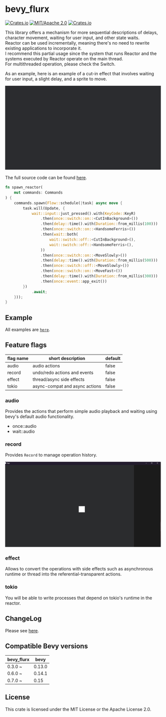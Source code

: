 # bevy_flurx

[![Crates.io](https://img.shields.io/crates/v/bevy_flurx.svg)](https://crates.io/crates/bevy_flurx)
[![MIT/Apache 2.0](https://img.shields.io/badge/license-MIT%2FApache-blue.svg)](https://github.com/not-elm/bevy_flurx#license)
[![Crates.io](https://img.shields.io/crates/d/bevy_flurx.svg)](https://crates.io/crates/bevy_flurx)

This library offers a mechanism for more sequential descriptions of delays, character movement, waiting for user input,
and other state waits.  
Reactor can be used incrementally, meaning there's no need to rewrite existing applications to incorporate it.   
I recommend this partial usage since the system that runs Reactor and the systems executed by Reactor operate on the
main thread.   
For multithreaded operation, please check the Switch.

As an example, here is an example of a cut-in effect that involves waiting for user input, a slight delay, and a sprite
to move.

![cut_in](examples/cut_in.gif)

The full source code can be found [here](examples/cut_in.rs).

```rust
fn spawn_reactor(
    mut commands: Commands
) {
    commands.spawn(Flow::schedule(|task| async move {
        task.will(Update, {
            wait::input::just_pressed().with(KeyCode::KeyR)
                .then(once::switch::on::<CutInBackground>())
                .then(delay::time().with(Duration::from_millis(100)))
                .then(once::switch::on::<HandsomeFerris>())
                .then(wait::both(
                    wait::switch::off::<CutInBackground>(),
                    wait::switch::off::<HandsomeFerris>(),
                ))
                .then(once::switch::on::<MoveSlowly>())
                .then(delay::time().with(Duration::from_millis(500)))
                .then(once::switch::off::<MoveSlowly>())
                .then(once::switch::on::<MoveFast>())
                .then(delay::time().with(Duration::from_millis(300)))
                .then(once::event::app_exit())
        })
            .await;
    }));
}
```

## Example

All examples are [`here`](./examples).

## Feature flags

| flag name | short description              | default |
|-----------|--------------------------------|---------|
| audio     | audio actions                  | false   |
| record    | undo/redo actions and events   | false   | 
| effect    | thread/async side effects      | false   |
| tokio     | async-compat and async actions | false   | 

### audio

Provides the actions that perform simple audio playback and waiting using bevy's default audio functionality.

- once::audio
- wait::audio

### record

Provides `Record` to manage operation history.

![undo_redo](examples/undo_redo.gif)

### effect

Allows to convert the operations with side effects such as asynchronous runtime or thread into the
referential-transparent actions.

### tokio

You will be able to write processes that depend on tokio's runtime in the reactor.

## ChangeLog

Please see [here](https://github.com/not-elm/bevy_flurx/blob/main/CHANGELOG.md).

## Compatible Bevy versions

| bevy_flurx | bevy   |
|------------|--------|
| 0.3.0 ~    | 0.13.0 |
| 0.6.0 ~    | 0.14.1 | 
| 0.7.0 ~    | 0.15   | 

## License

This crate is licensed under the MIT License or the Apache License 2.0.
